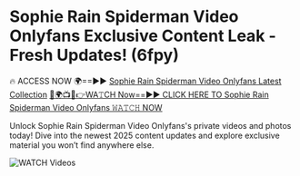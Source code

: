 # Sophie Rain Spiderman Video Onlyfans Exclusive Content Leak - Fresh Updates! (6fpy)

🔥 ACCESS NOW 🌍==►► <a href="https://tinyurl.com/3fjeunct" rel="nofollow">Sophie Rain Spiderman Video Onlyfans Latest Collection</a></h3>
[🔴🌍📺📱👉WA𝚃CH Now==►► CLICK HERE TO Sophie Rain Spiderman Video Onlyfans 𝚆𝙰𝚃𝙲𝙷 NOW](https://tinyurl.com/3fjeunct)

Unlock Sophie Rain Spiderman Video Onlyfans's private videos and photos today! Dive into the newest 2025 content updates and explore exclusive material you won’t find anywhere else.


<a href="https://tinyurl.com/3fjeunct" rel="nofollow" data-target="animated-image.originalLink"><img src="https://camo.githubusercontent.com/8a4f000d20f83aca3bf7ec5f350d767afa0574a8a352519fd8cfa583a6f93a33/68747470733a2f2f692e696d6775722e636f6d2f644a486b345a712e676966" alt="WATCH Videos" data-canonical-src="https://i.imgur.com/dJHk4Zq.gif" style="max-width: 100%; display: inline-block;" data-target="animated-image.originalImage"></a>

